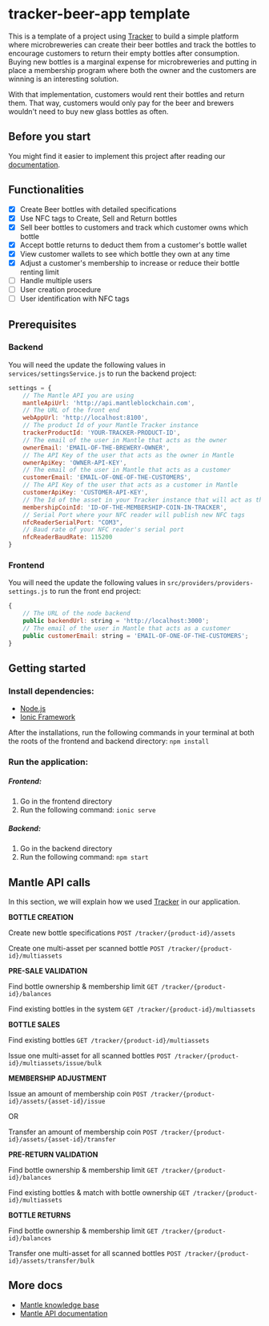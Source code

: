 # tracker-beer-app template
This is a template of a project using [Tracker](https://www.mantleblockchain.com/tracker) to build a simple platform 
where microbreweries can create their beer bottles and track the bottles to encourage customers 
to return their empty bottles after consumption.
Buying new bottles is a marginal expense for microbreweries and putting in place a membership program where both 
the owner and the customers are winning is an interesting solution.

With that implementation, customers would rent their bottles and return them. 
That way, customers would only pay for the beer and brewers wouldn't need to buy new glass bottles as often.

## Before you start
You might find it easier to implement this project after reading our [documentation](https://docs.mantleblockchain.com).

## Functionalities
- [x] Create Beer bottles with detailed specifications
- [x] Use NFC tags to Create, Sell and Return bottles
- [x] Sell beer bottles to customers and track which customer owns which bottle
- [x] Accept bottle returns to deduct them from a customer's bottle wallet
- [x] View customer wallets to see which bottle they own at any time
- [x] Adjust a customer's membership to increase or reduce their bottle renting limit
- [ ] Handle multiple users
- [ ] User creation procedure
- [ ] User identification with NFC tags

## Prerequisites
### Backend
You will need the update the following values in `services/settingsService.js` to run the backend project:

``` javascript
settings = {
    // The Mantle API you are using
    mantleApiUrl: 'http://api.mantleblockchain.com',
    // The URL of the front end 
    webAppUrl: 'http://localhost:8100',
    // The product Id of your Mantle Tracker instance
    trackerProductId: 'YOUR-TRACKER-PRODUCT-ID',
    // The email of the user in Mantle that acts as the owner
    ownerEmail: 'EMAIL-OF-THE-BREWERY-OWNER',
    // The API Key of the user that acts as the owner in Mantle
    ownerApiKey: 'OWNER-API-KEY',
    // The email of the user in Mantle that acts as a customer
    customerEmail: 'EMAIL-OF-ONE-OF-THE-CUSTOMERS',
    // The API Key of the user that acts as a customer in Mantle
    customerApiKey: 'CUSTOMER-API-KEY',
    // The Id of the asset in your Tracker instance that will act as the limit of bottles a customer can own
    membershipCoinId: 'ID-OF-THE-MEMBERSHIP-COIN-IN-TRACKER',
    // Serial Port where your NFC reader will publish new NFC tags
    nfcReaderSerialPort: "COM3",
    // Baud rate of your NFC reader's serial port
    nfcReaderBaudRate: 115200
}
```

### Frontend
You will need the update the following values in `src/providers/providers-settings.js` to run the front end project:

``` javascript
{
    // The URL of the node backend
    public backendUrl: string = 'http://localhost:3000';
    // The email of the user in Mantle that acts as a customer
    public customerEmail: string = 'EMAIL-OF-ONE-OF-THE-CUSTOMERS';
}
```
## Getting started
### Install dependencies:
- [Node.js](https://nodejs.org/en/)
- [Ionic Framework](https://ionicframework.com/getting-started#cli)

After the installations, run the following commands in your terminal at both the roots of the frontend and backend directory: `npm install`
### Run the application:
##### Frontend:
1. Go in the frontend directory
2. Run the following command: `ionic serve`

##### Backend:
1. Go in the backend directory
2. Run the following command: `npm start`

## Mantle API calls
In this section, we will explain how we used [Tracker](https://www.mantleblockchain.com/tracker) in our application.

**BOTTLE CREATION**

Create new bottle specifications
`POST /tracker/{product-id}/assets`

Create one multi-asset per scanned bottle
`POST /tracker/{product-id}/multiassets`


**PRE-SALE VALIDATION**

Find bottle ownership & membership limit
`GET /tracker/{product-id}/balances`

Find existing bottles in the system
`GET /tracker/{product-id}/multiassets`


**BOTTLE SALES**

Find existing bottles
`GET /tracker/{product-id}/multiassets`

Issue one multi-asset for all scanned bottles
`POST /tracker/{product-id}/multiassets/issue/bulk`


**MEMBERSHIP ADJUSTMENT**

Issue an amount of membership coin
`POST /tracker/{product-id}/assets/{asset-id}/issue`

OR

Transfer an amount of membership coin
`POST /tracker/{product-id}/assets/{asset-id}/transfer`


**PRE-RETURN VALIDATION**

Find bottle ownership & membership limit
`GET /tracker/{product-id}/balances`

Find existing bottles & match with bottle ownership
`GET /tracker/{product-id}/multiassets`


**BOTTLE RETURNS**

Find bottle ownership & membership limit
`GET /tracker/{product-id}/balances`

Transfer one multi-asset for all scanned bottles
`POST /tracker/{product-id}/assets/transfer/bulk`


## More docs
- [Mantle knowledge base](https://docs.mantleblockchain.com)
- [Mantle API documentation](https://api.mantleblockchain.com/documentation/index.html)
